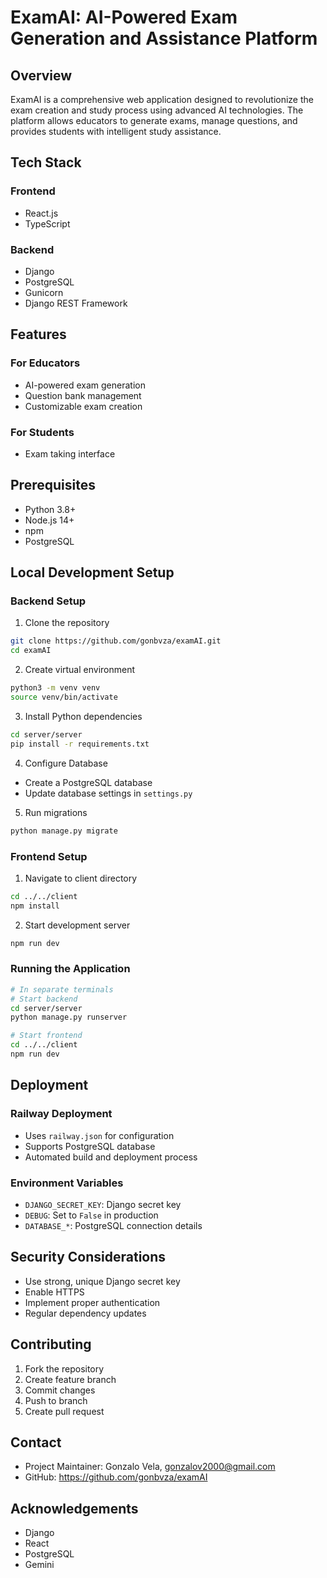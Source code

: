 # ExamAI: AI-Powered Exam Generation and Assistance Platform

## Overview

ExamAI is a comprehensive web application designed to revolutionize the exam creation and study process using advanced AI technologies. The platform allows educators to generate exams, manage questions, and provides students with intelligent study assistance.

## Tech Stack

### Frontend

- React.js
- TypeScript

### Backend

- Django
- PostgreSQL
- Gunicorn
- Django REST Framework

## Features

### For Educators

- AI-powered exam generation
- Question bank management
- Customizable exam creation

### For Students

- Exam taking interface

## Prerequisites

- Python 3.8+
- Node.js 14+
- npm
- PostgreSQL

## Local Development Setup

### Backend Setup

1. Clone the repository

```bash
git clone https://github.com/gonbvza/examAI.git
cd examAI
```

2. Create virtual environment

```bash
python3 -m venv venv
source venv/bin/activate
```

3. Install Python dependencies

```bash
cd server/server
pip install -r requirements.txt
```

4. Configure Database

- Create a PostgreSQL database
- Update database settings in `settings.py`

5. Run migrations

```bash
python manage.py migrate
```

### Frontend Setup

1. Navigate to client directory

```bash
cd ../../client
npm install
```

2. Start development server

```bash
npm run dev
```

### Running the Application

```bash
# In separate terminals
# Start backend
cd server/server
python manage.py runserver

# Start frontend
cd ../../client
npm run dev
```

## Deployment

### Railway Deployment

- Uses `railway.json` for configuration
- Supports PostgreSQL database
- Automated build and deployment process

### Environment Variables

- `DJANGO_SECRET_KEY`: Django secret key
- `DEBUG`: Set to `False` in production
- `DATABASE_*`: PostgreSQL connection details

## Security Considerations

- Use strong, unique Django secret key
- Enable HTTPS
- Implement proper authentication
- Regular dependency updates

## Contributing

1. Fork the repository
2. Create feature branch
3. Commit changes
4. Push to branch
5. Create pull request

## Contact

- Project Maintainer: Gonzalo Vela, gonzalov2000@gmail.com
- GitHub: https://github.com/gonbvza/examAI

## Acknowledgements

- Django
- React
- PostgreSQL
- Gemini

